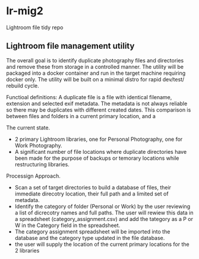 # lr-mig2
Lightroom file tidy repo

## Lightroom file management utility

The overall goal is to identify duplicate photography files and directories and remove these from storage in a controlled manner. 
The utility will be packaged into a docker container and run in the target machine requiring docker only. 
The utility will be built on a minimal distro for rapid dev/test/ rebuild cycle.

Functioal definitions:
A duplicate file is a file with identical filename, extension and selected exif metadata. The metadata is not always reliable so there may be duplicates with different created dates. This comparison is between files and folders in a current primary location, and a 


The current state.
* 2 primary Lightroom libraries, one for Personal Photography, one for Work Photography.
* A significant number of file locations where duplicate directories have been made for the purpose of backups or temorary locations while restructuring libraries.


Processign Approach.
* Scan a set of target directories to build a database of files, their immediate direcotry location, their full path and a limited set of metadata.
* Identify the category of folder (Personal or Work) by the user reviewing a list of dicrecotry names and full paths. The user will rewiew this data in a spreadsheet (category_assignment.csv) and add the tategory as a P or W in the Category field in the spreadsheet.
* The category assignment spreadsheet will be imported into the database and the category type updated in the file database.
* the user will supply the location of the current primary locations for the 2 libraries

